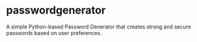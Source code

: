 # passwordgenerator
A simple Python-based Password Generator that creates strong and secure passwords based on user preferences.
